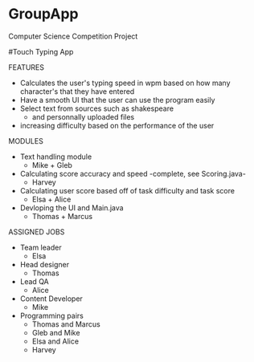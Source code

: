 # GroupApp

Computer Science Competition Project

#Touch Typing App

FEATURES 
- Calculates the user's typing speed in wpm based on how many character's that they have entered
- Have a smooth UI that the user can use the program easily
- Select text from sources such as shakespeare
  - and personnally uploaded files
- increasing difficulty based on the performance of the user

MODULES
- Text handling module
  - Mike + Gleb
- Calculating score accuracy and speed -complete, see Scoring.java-
  - Harvey
- Calculating user score based off of task difficulty and task score
  - Elsa + Alice
- Devloping the UI and Main.java
  - Thomas + Marcus

ASSIGNED JOBS
- Team leader 
  - Elsa
- Head designer
  - Thomas
- Lead QA
  - Alice
- Content Developer
  - Mike
- Programming pairs
  - Thomas and Marcus
  - Gleb and Mike
  - Elsa and Alice
  - Harvey
